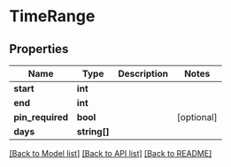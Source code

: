 # TimeRange

## Properties
Name | Type | Description | Notes
------------ | ------------- | ------------- | -------------
**start** | **int** |  | 
**end** | **int** |  | 
**pin_required** | **bool** |  | [optional] 
**days** | **string[]** |  | 

[[Back to Model list]](../README.md#documentation-for-models) [[Back to API list]](../README.md#documentation-for-api-endpoints) [[Back to README]](../README.md)


